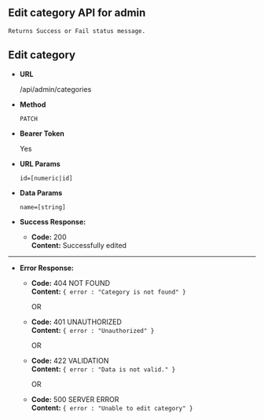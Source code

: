 **Edit category API for admin**
----
    Returns Success or Fail status message.

## Edit category

* **URL**

  /api/admin/categories

* **Method**

  `PATCH`

* **Bearer Token**

  Yes

* **URL Params**

  `id=[numeric|id]` <br/>


* **Data Params**

  `name=[string]` <br/>

* **Success Response:**

    * **Code:** 200 <br/>
      **Content:** Successfully edited

----

* **Error Response:**
    * **Code:** 404 NOT FOUND <br />
      **Content:** `{ error : "Category is not found" }`

      OR
    * **Code:** 401 UNAUTHORIZED <br />
      **Content:** `{ error : "Unauthorized" }`

      OR
    * **Code:** 422 VALIDATION <br />
      **Content:** `{ error : "Data is not valid." }`

      OR
    * **Code:** 500 SERVER ERROR <br />
      **Content:** `{ error : "Unable to edit category" }`

